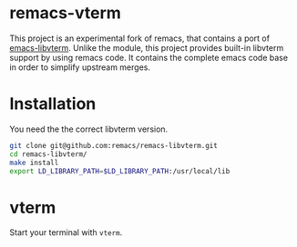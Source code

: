 # remacs-vterm

This project is an experimental fork of remacs, that contains a port of [emacs-libvterm](https://github.com/akermu/emacs-libvterm). Unlike the module, this project provides built-in libvterm support by using remacs code. It contains the complete emacs code base in order to simplify upstream merges.

# Installation

You need the the correct libvterm version.

``` bash
git clone git@github.com:remacs/remacs-libvterm.git
cd remacs-libvterm/
make install
export LD_LIBRARY_PATH=$LD_LIBRARY_PATH:/usr/local/lib
```

# vterm

Start your terminal with `vterm`.
